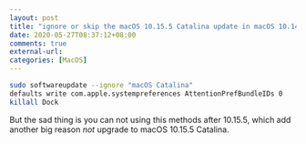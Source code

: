 ```yaml
---
layout: post
title: "ignore or skip the macOS 10.15.5 Catalina update in macOS 10.14.6 (18G5033) Mojave"
date: 2020-05-27T08:37:12+08:00
comments: true
external-url:
categories: [MacOS]
---
```


```bash
sudo softwareupdate --ignore "macOS Catalina"
defaults write com.apple.systempreferences AttentionPrefBundleIDs 0
killall Dock
```

But the sad thing is you can not using this methods after 10.15.5, which add another big reason *not* upgrade to macOS 10.15.5 Catalina.


